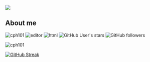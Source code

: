 [![](https://readme-typing-svg.demolab.com?font=Fira+Code&pause=1000&color=6ac932&width=510&lines=cph101+-+JavaScript+and+SwifUI+developer;3+years+experience+in+HTML+and+JavaScript;Dabbling+in+Swift+%F0%9F%A6%85)]()

<h2>About me</h2>
<p align="left"> 
  <img src="https://komarev.com/ghpvc/?username=cph101&label=Profile Visitors&color=6ac932&style=flat" alt="cph101" /> 
  <img href="https://replit.com/@cph101" src="https://img.shields.io/badge/Editor-Replit-yellowgreen/?logo=Replit&color=6ac932" alt="editor">
  <img src="https://img.shields.io/badge/Knows-HTML-blue/?logo=html5&logoColor=warning&color=6ac932" alt="html">
  <img alt="GitHub User's stars" src="https://img.shields.io/github/stars/cph101?color=6ac932&label=User%20Stars&logo=github&logoColor=yellow">
  <img alt="GitHub followers" src="https://img.shields.io/github/followers/cph101?color=6ac932&label=User%20Followers&logo=github">
       </p>
<p align="left"><a><img src="https://github-profile-trophy.vercel.app/?username=cph101&theme=gotham" alt="cph101" /></a> </p>

[![GitHub Streak](https://streak-stats.demolab.com?user=cph101&theme=github-dark&stroke=6AC932&ring=6AC932&sideLabels=6AC932&currStreakLabel=6AC932&fire=6AC932)](https://git.io/streak-stats)
